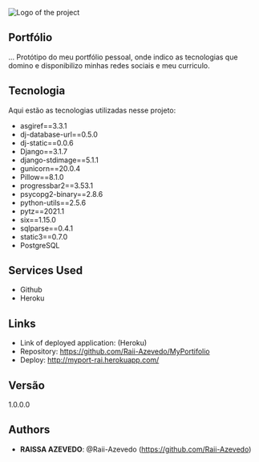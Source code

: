 ![Logo of the project](http://myport-rai.herokuapp.com/static/img/nlogo.png)
 
## Portfólio
 
... Protótipo do meu portfólio pessoal, onde indico as tecnologias que domino e disponibilizo minhas redes sociais e meu curriculo.
 
 
## Tecnologia
 
Aqui estão as tecnologias utilizadas nesse projeto:
- asgiref==3.3.1
- dj-database-url==0.5.0
- dj-static==0.0.6
- Django==3.1.7
- django-stdimage==5.1.1
- gunicorn==20.0.4
- Pillow==8.1.0
- progressbar2==3.53.1
- psycopg2-binary==2.8.6
- python-utils==2.5.6
- pytz==2021.1
- six==1.15.0
- sqlparse==0.4.1
- static3==0.7.0
- PostgreSQL

 
 
## Services Used
 
* Github
* Heroku
 
 
## Links
 
  - Link of deployed application: (Heroku)
  - Repository: https://github.com/Raii-Azevedo/MyPortifolio
  - Deploy: http://myport-rai.herokuapp.com/
 
## Versão
 
1.0.0.0
 
 
## Authors
 
* **RAISSA AZEVEDO**: @Raii-Azevedo (https://github.com/Raii-Azevedo)
 

